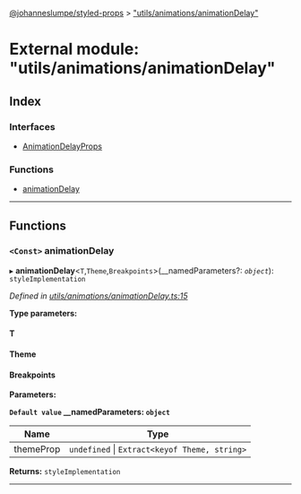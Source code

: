 [@johanneslumpe/styled-props](../README.md) > ["utils/animations/animationDelay"](../modules/_utils_animations_animationdelay_.md)

# External module: "utils/animations/animationDelay"

## Index

### Interfaces

* [AnimationDelayProps](../interfaces/_utils_animations_animationdelay_.animationdelayprops.md)

### Functions

* [animationDelay](_utils_animations_animationdelay_.md#animationdelay)

---

## Functions

<a id="animationdelay"></a>

### `<Const>` animationDelay

▸ **animationDelay**<`T`,`Theme`,`Breakpoints`>(__namedParameters?: *`object`*): `styleImplementation`

*Defined in [utils/animations/animationDelay.ts:15](https://github.com/johanneslumpe/styled-props/blob/8e709f1/src/utils/animations/animationDelay.ts#L15)*

**Type parameters:**

#### T 
#### Theme 
#### Breakpoints 
**Parameters:**

**`Default value` __namedParameters: `object`**

| Name | Type |
| ------ | ------ |
| themeProp | `undefined` \| `Extract<keyof Theme, string>` |

**Returns:** `styleImplementation`

___

